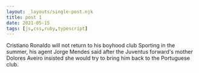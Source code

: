 ```yaml
---
layout: _layouts/single-post.njk
title: post 1
date: 2021-05-15
tags: [js,css,ruby,typescript]
---
```


Cristiano Ronaldo will not return to his boyhood club Sporting in the summer, his agent Jorge Mendes said after the Juventus forward's mother Dolores Aveiro insisted she would try to bring him back to the Portuguese club.